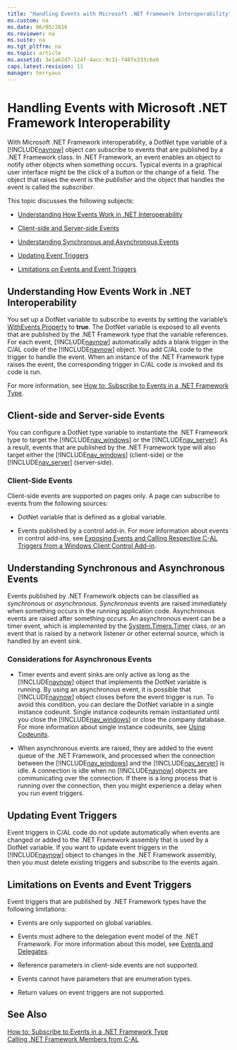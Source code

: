 ```yaml
---
title: "Handling Events with Microsoft .NET Framework Interoperability"
ms.custom: na
ms.date: 06/05/2016
ms.reviewer: na
ms.suite: na
ms.tgt_pltfrm: na
ms.topic: article
ms.assetid: 3e1a62d7-124f-4acc-9c31-f48fe333c6e0
caps.latest.revision: 11
manager: terryaus
---
```

# Handling Events with Microsoft .NET Framework Interoperability
With Microsoft .NET Framework interoperability, a DotNet type variable of a [!INCLUDE[navnow](../dynamics-nav/includes/navnow_md.md)] object can subscribe to events that are published by a .NET Framework class. In .NET Framework, an event enables an object to notify other objects when something occurs. Typical events in a graphical user interface might be the click of a button or the change of a field. The object that raises the event is the *publisher* and the object that handles the event is called the *subscriber*.  
  
 This topic discusses the following subjects:  
  
-   [Understanding How Events Work in .NET Interoperability](#HowWork)  
  
-   [Client-side and Server-side Events](#ClientSide)  
  
-   [Understanding Synchronous and Asynchronous Events](#Asynch)  
  
-   [Updating Event Triggers](#Updating)  
  
-   [Limitations on Events and Event Triggers](#Limitations)  
  
##  <a name="HowWork"></a> Understanding How Events Work in .NET Interoperability  
 You set up a DotNet variable to subscribe to events by setting the variable’s [WithEvents Property](../dynamics-nav/WithEvents-Property.md) to **true**. The DotNet variable is exposed to all events that are published by the .NET Framework type that the variable references. For each event, [!INCLUDE[navnow](../dynamics-nav/includes/navnow_md.md)] automatically adds a blank trigger in the C\/AL code of the [!INCLUDE[navnow](../dynamics-nav/includes/navnow_md.md)] object. You add C\/AL code to the trigger to handle the event. When an instance of the .NET Framework type raises the event, the corresponding trigger in C\/AL code is invoked and its code is run.  
  
 For more information, see [How to: Subscribe to Events in a .NET Framework Type](../Topic/How%20to:%20Subscribe%20to%20Events%20in%20a%20.NET%20Framework%20Type.md).  
  
##  <a name="ClientSide"></a> Client\-side and Server\-side Events  
 You can configure a DotNet type variable to instantiate the .NET Framework type to target the [!INCLUDE[nav_windows](../dynamics-nav/includes/nav_windows_md.md)] or the [!INCLUDE[nav_server](../dynamics-nav/includes/nav_server_md.md)]. As a result, events that are published by the .NET Framework type will also target either the [!INCLUDE[nav_windows](../dynamics-nav/includes/nav_windows_md.md)] \(client\-side\) or the [!INCLUDE[nav_server](../dynamics-nav/includes/nav_server_md.md)] \(server\-side\).  
  
### Client\-Side Events  
 Client\-side events are supported on pages only. A page can subscribe to events from the following sources:  
  
-   DotNet variable that is defined as a global variable.  
  
-   Events published by a control add\-in. For more information about events in control add\-ins, see [Exposing Events and Calling Respective C\-AL Triggers from a Windows Client Control Add\-in](../dynamics-nav/Exposing-Events-and-Calling-Respective-C-AL-Triggers-from-a-Windows-Client-Control-Add-in.md).  
  
##  <a name="Asynch"></a> Understanding Synchronous and Asynchronous Events  
 Events published by .NET Framework objects can be classified as *synchronous* or *asynchronous*. *Synchronous* events are raised immediately when something occurs in the running application code. Asynchronous events are raised after something occurs. An asynchronous event can be a timer event, which is implemented by the [System.Timers.Timer](http://go.microsoft.com/fwlink/?LinkID=262175) class, or an event that is raised by a network listener or other external source, which is handled by an event sink.  
  
### Considerations for Asynchronous Events  
  
-   Timer events and event sinks are only active as long as the [!INCLUDE[navnow](../dynamics-nav/includes/navnow_md.md)] object that implements the DotNet variable is running. By using an asynchronous event, it is possible that [!INCLUDE[navnow](../dynamics-nav/includes/navnow_md.md)] object closes before the event trigger is run. To avoid this condition, you can declare the DotNet variable in a single instance codeunit. Single instance codeunits remain instantiated until you close the [!INCLUDE[nav_windows](../dynamics-nav/includes/nav_windows_md.md)] or close the company database. For more information about single instance codeunits, see [Using Codeunits](../dynamics-nav/Using-Codeunits.md).  
  
-   When asynchronous events are raised, they are added to the event queue of the .NET Framework, and processed when the connection between the [!INCLUDE[nav_windows](../dynamics-nav/includes/nav_windows_md.md)] and the [!INCLUDE[nav_server](../dynamics-nav/includes/nav_server_md.md)] is idle. A connection is idle when no [!INCLUDE[navnow](../dynamics-nav/includes/navnow_md.md)] objects are communicating over the connection. If there is a long process that is running over the connection, then you might experience a delay when you run event triggers.  
  
##  <a name="Updating"></a> Updating Event Triggers  
 Event triggers in C\/AL code do not update automatically when events are changed or added to the .NET Framework assembly that is used by a DotNet variable. If you want to update event triggers in the [!INCLUDE[navnow](../dynamics-nav/includes/navnow_md.md)] object to changes in the .NET Framework assembly, then you must delete existing triggers and subscribe to the events again.  
  
##  <a name="Limitations"></a> Limitations on Events and Event Triggers  
 Event triggers that are published by .NET Framework types have the following limitations:  
  
-   Events are only supported on global variables.  
  
-   Events must adhere to the delegation event model of the .NET Framework. For more information about this model, see [Events and Delegates](http://go.microsoft.com/fwlink/?LinkID=262176).  
  
-   Reference parameters in client\-side events are not supported.  
  
-   Events cannot have parameters that are enumeration types.  
  
-   Return values on event triggers are not supported.  
  
## See Also  
 [How to: Subscribe to Events in a .NET Framework Type](../Topic/How%20to:%20Subscribe%20to%20Events%20in%20a%20.NET%20Framework%20Type.md)   
 [Calling .NET Framework Members from C\-AL](../dynamics-nav/Calling-.NET-Framework-Members-from-C-AL.md)